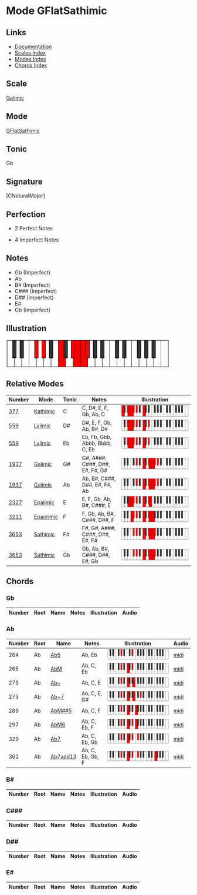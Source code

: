 # Mode GFlatSathimic

## Links

- [Documentation](index.md)
- [Scales Index](Scales.md)
- [Modes Index](Modes.md)
- [Chords Index](Chords.md)

## Scale

[Galimic](ScaleGalimic.md)

## Mode

[GFlatSathimic](ModeGFlatSathimic.md)

## Tonic

Gb

## Signature

[CNaturalMajor]

## Perfection

 - 2 Perfect Notes

 - 4 Imperfect Notes

## Notes

- Gb (Imperfect)
- Ab
- B# (Imperfect)
- C### (Imperfect)
- D## (Imperfect)
- E#
- Gb (Imperfect)

## Illustration

![GFlatSathimic](ModeGFlatSathimic.png)

## Relative Modes

| Number | Mode | Tonic | Notes | Illustration |
|--------|------|-------|-------|--------------|
| [377](https://ianring.com/musictheory/scales/377) | [Kathimic](ModeKathimic.md) | C | C, D#, E, F, Gb, Ab, C | ![CNaturalKathimic](ModeCNaturalKathimic.png) |
| [559](https://ianring.com/musictheory/scales/559) | [Lylimic](ModeLylimic.md) | D# | D#, E, F, Gb, Ab, B#, D# | ![DSharpLylimic](ModeDSharpLylimic.png) |
| [559](https://ianring.com/musictheory/scales/559) | [Lylimic](ModeLylimic.md) | Eb | Eb, Fb, Gbb, Abbb, Bbbb, C, Eb | ![EFlatLylimic](ModeEFlatLylimic.png) |
| [1937](https://ianring.com/musictheory/scales/1937) | [Galimic](ModeGalimic.md) | G# | G#, A###, C###, D##, E#, F#, G# | ![GSharpGalimic](ModeGSharpGalimic.png) |
| [1937](https://ianring.com/musictheory/scales/1937) | [Galimic](ModeGalimic.md) | Ab | Ab, B#, C###, D##, E#, F#, Ab | ![AFlatGalimic](ModeAFlatGalimic.png) |
| [2327](https://ianring.com/musictheory/scales/2327) | [Epalimic](ModeEpalimic.md) | E | E, F, Gb, Ab, B#, C###, E | ![ENaturalEpalimic](ModeENaturalEpalimic.png) |
| [3211](https://ianring.com/musictheory/scales/3211) | [Epacrimic](ModeEpacrimic.md) | F | F, Gb, Ab, B#, C###, D##, F | ![FNaturalEpacrimic](ModeFNaturalEpacrimic.png) |
| [3653](https://ianring.com/musictheory/scales/3653) | [Sathimic](ModeSathimic.md) | F# | F#, G#, A###, C###, D##, E#, F# | ![FSharpSathimic](ModeFSharpSathimic.png) |
| [3653](https://ianring.com/musictheory/scales/3653) | [Sathimic](ModeSathimic.md) | Gb | Gb, Ab, B#, C###, D##, E#, Gb | ![GFlatSathimic](ModeGFlatSathimic.png) |

## Chords

### Gb

| Number | Root | Name | Notes | Illustration | Audio |
|--------|------|------|-------|--------------|-------|

### Ab

| Number | Root | Name | Notes | Illustration | Audio |
|--------|------|------|-------|--------------|-------|
| 264 | Ab | [Ab5](ChordAFlatPowerChord.md) | Ab, Eb | ![Ab5](ChordAFlatPowerChordRootPosition.png) | [midi](ChordAFlatPowerChordRootPosition.mid) |
| 265 | Ab | [AbM](ChordAFlatMajor.md) | Ab, C, Eb | ![AbM](ChordAFlatMajorRootPosition.png) | [midi](ChordAFlatMajorRootPosition.mid) |
| 273 | Ab | [Ab+](ChordAFlatAugmented.md) | Ab, C, E | ![Ab+](ChordAFlatAugmentedRootPosition.png) | [midi](ChordAFlatAugmentedRootPosition.mid) |
| 273 | Ab | [Ab+7](ChordAFlatAugmentedAugmentedSeventh.md) | Ab, C, E, G# | ![Ab+7](ChordAFlatAugmentedAugmentedSeventhRootPosition.png) | [midi](ChordAFlatAugmentedAugmentedSeventhRootPosition.mid) |
| 289 | Ab | [AbM##5](ChordAFlatMajorDoubleSharpFifth.md) | Ab, C, F | ![AbM##5](ChordAFlatMajorDoubleSharpFifthRootPosition.png) | [midi](ChordAFlatMajorDoubleSharpFifthRootPosition.mid) |
| 297 | Ab | [AbM6](ChordAFlatMajorSixth.md) | Ab, C, Eb, F | ![AbM6](ChordAFlatMajorSixthRootPosition.png) | [midi](ChordAFlatMajorSixthRootPosition.mid) |
| 329 | Ab | [Ab7](ChordAFlatDominantSeventh.md) | Ab, C, Eb, Gb | ![Ab7](ChordAFlatDominantSeventhRootPosition.png) | [midi](ChordAFlatDominantSeventhRootPosition.mid) |
| 361 | Ab | [Ab7add13](ChordAFlatDominantSeventhAddThirteenth.md) | Ab, C, Eb, Gb, F | ![Ab7add13](ChordAFlatDominantSeventhAddThirteenthRootPosition.png) | [midi](ChordAFlatDominantSeventhAddThirteenthRootPosition.mid) |

### B#

| Number | Root | Name | Notes | Illustration | Audio |
|--------|------|------|-------|--------------|-------|

### C###

| Number | Root | Name | Notes | Illustration | Audio |
|--------|------|------|-------|--------------|-------|

### D##

| Number | Root | Name | Notes | Illustration | Audio |
|--------|------|------|-------|--------------|-------|

### E#

| Number | Root | Name | Notes | Illustration | Audio |
|--------|------|------|-------|--------------|-------|


